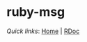 # ruby-msg

_Quick links_: [Home](https://hiraokahypertools.github.io/ruby-msg/) | [RDoc](https://hiraokahypertools.github.io/ruby-msg/doc/index.html)
